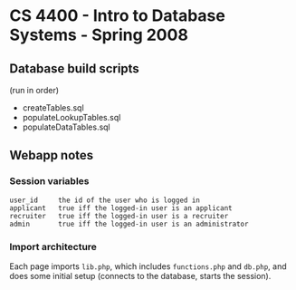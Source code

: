 # CS 4400 - Intro to Database Systems - Spring 2008

## Database build scripts

(run in order)

* createTables.sql
* populateLookupTables.sql
* populateDataTables.sql

## Webapp notes

### Session variables

    user_id     the id of the user who is logged in
    applicant   true iff the logged-in user is an applicant
    recruiter   true iff the logged-in user is a recruiter
    admin       true iff the logged-in user is an administrator

### Import architecture

Each page imports `lib.php`, which includes `functions.php` and `db.php`,
and does some initial setup (connects to the database, starts the session).

